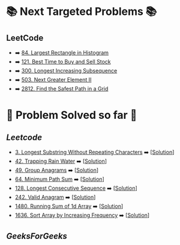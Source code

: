 # 📚 Next Targeted Problems 📚

## LeetCode

* ➡️ [84. Largest Rectangle in Histogram](https://leetcode.com/problems/largest-rectangle-in-histogram/) 
* ➡️ [121. Best Time to Buy and Sell Stock](https://leetcode.com/problems/best-time-to-buy-and-sell-stock/)
* ➡️ [300. Longest Increasing Subsequence](https://leetcode.com/problems/longest-increasing-subsequence/)
* ➡️ [503. Next Greater Element II](https://leetcode.com/problems/next-greater-element-ii/) 
* ➡️ [2812. Find the Safest Path in a Grid](https://leetcode.com/problems/find-the-safest-path-in-a-grid/)


# 🎯 Problem Solved so far 🎯

## *Leetcode*
* [3. Longest Substring Without Repeating Characters](https://leetcode.com/problems/longest-substring-without-repeating-characters/) ➡️ [[Solution](src/main/java/person/prashant/questions/portal/leetcode/Q3LongestSubstringWithoutRepeatingCharacters.java)]
* [42. Trapping Rain Water](https://leetcode.com/problems/trapping-rain-water/description/) ➡️ [[Solution](src/main/java/person/prashant/questions/portal/leetcode/Q42TrappingRainWater.java)]
* [49. Group Anagrams](https://leetcode.com/problems/group-anagrams/) ➡️ [[Solution](src/main/java/person/prashant/questions/portal/leetcode/Q49GroupAnagram.java)]
* [64. Minimum Path Sum](https://leetcode.com/problems/minimum-path-sum) ➡️ [[Solution](src/main/java/person/prashant/questions/portal/leetcode/Q64MinimumPathSum.java)]
* [128. Longest Consecutive Sequence](https://leetcode.com/problems/longest-consecutive-sequence/) ➡️ [[Solution](src/main/java/person/prashant/questions/portal/leetcode/Q128LongestConsecutiveSequence.java)]
* [242. Valid Anagram](https://leetcode.com/problems/valid-anagram/description/) ➡️ [[Solution](src/main/java/person/prashant/questions/portal/leetcode/Q242ValidAnagram.java)]
* [1480. Running Sum of 1d Array](https://leetcode.com/problems/running-sum-of-1d-array/) ➡️ [[Solution](src/main/java/person/prashant/questions/portal/leetcode/Q1480RunningSumOf1dArray.java)]
* [1636. Sort Array by Increasing Frequency](https://leetcode.com/problems/sort-array-by-increasing-frequency/) ➡️ [[Solution](src/main/java/person/prashant/questions/portal/leetcode/Q1636SortArrayByIncreasingFrequency.java)]



## *GeeksForGeeks*